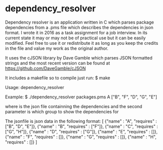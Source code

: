 # dependency_resolver
Dependency resolver is an application written in C which parses package dependencies from a .pms file which describes the dependencies in json format. I wrote it in 2016 as a task assignment for a job interview. In its current state it may or may not be of practical use but it can be easily modified. Feel free to use it or redistribute it as long as you keep the credits in the file and value my work as the original author. 

It uses the cJSON library by Dave Gamble which parses JSON formatted strings and the most recent version can be found at https://github.com/DaveGamble/cJSON

It includes a makefile so to compile just run: 
$ make

Usage:
dependency_resolver <filename> <jsonfile dependency>

Example:
$ ./dependency_resolver packages.pms A
["B", "F", "D", "G", "E"]
  
where <filename> is the json file containning the dependencies and the second parameter is which group to show the dependencies for
  
  The jsonfile is json data in the following format:
[
{"name" : "A", "requires" : ["B", "D", "E"]},
{"name" : "B", "requires" : ["F"]},
{"name" : "C", "requires" : ["G", "H"]},
{"name" : "D", "requires" : ["G"]},
{"name" : "E", "requires" : []},
{"name" : "F", "requires" : []},
{"name" : "G", "requires" : []},
{"name" : "H", "requires" : []}
]
